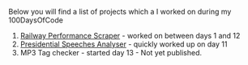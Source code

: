 Below you will find a list of projects which a I worked on during my 100DaysOfCode

1. [Railway Performance Scraper](http://github.com/watty62/SRPPM/) - worked on between days 1 and 12
2. [Presidential Speeches Analyser](https://github.com/watty62/pres_speeches) - quickly worked up on day 11
3. MP3 Tag checker - started day 13 -  Not yet published.
